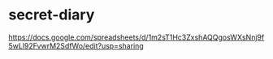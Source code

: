 # secret-diary

https://docs.google.com/spreadsheets/d/1m2sT1Hc3ZxshAQQgosWXsNnj9f5wLl92FvwrM2SdfWo/edit?usp=sharing

